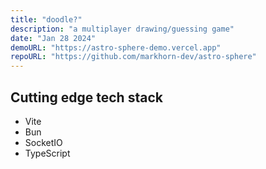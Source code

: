 ```yaml
---
title: "doodle?"
description: "a multiplayer drawing/guessing game"
date: "Jan 28 2024"
demoURL: "https://astro-sphere-demo.vercel.app"
repoURL: "https://github.com/markhorn-dev/astro-sphere"
---
```


## Cutting edge tech stack

-   Vite
-   Bun
-   SocketIO
-   TypeScript
